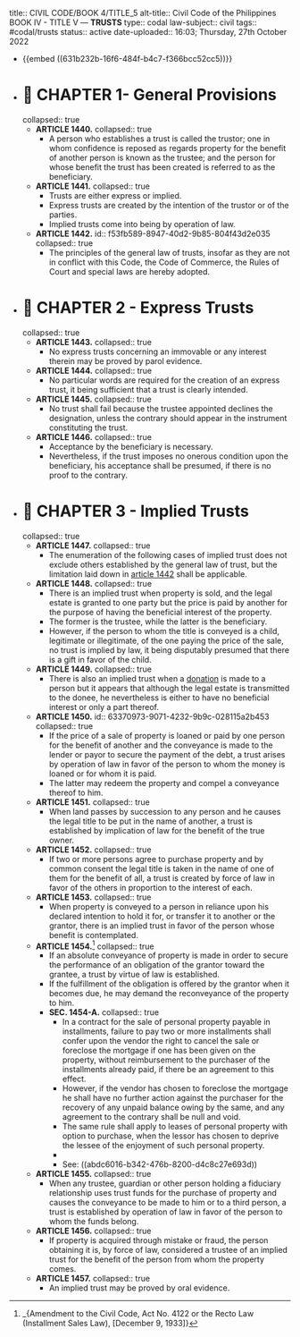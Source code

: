 title:: CIVIL CODE/BOOK 4/TITLE_5
alt-title:: Civil Code of the Philippines BOOK IV - TITLE V —  **TRUSTS**
type:: codal
law-subject:: civil
tags:: #codal/trusts
status:: active
date-uploaded:: 16:03; Thursday, 27th October 2022

- {{embed ((631b232b-16f6-484f-b4c7-f366bcc52cc5))}}
- # 🔴 CHAPTER 1- General Provisions
  collapsed:: true
	- **ARTICLE 1440.**
	  collapsed:: true
		- A person who establishes a trust is called the trustor; one in whom confidence is reposed as regards property for the benefit of another person is known as the trustee; and the person for whose benefit the trust has been created is referred to as the beneficiary.
	- **ARTICLE 1441.**
	  collapsed:: true
		- Trusts are either express or implied.
		- Express trusts are created by the intention of the trustor or of the parties.
		- Implied trusts come into being by operation of law.
	- **ARTICLE 1442.**
	  id:: f53fb589-8947-40d2-9b85-804f43d2e035
	  collapsed:: true
		- The principles of the general law of trusts, insofar as they are not in conflict with this Code, the Code of Commerce, the Rules of Court and special laws are hereby adopted.
- # 🔴 CHAPTER 2 - Express Trusts
  collapsed:: true
	- **ARTICLE 1443.**
	  collapsed:: true
		- No express trusts concerning an immovable or any interest therein may be proved by parol evidence.
	- **ARTICLE 1444.**
	  collapsed:: true
		- No particular words are required for the creation of an express trust, it being sufficient that a trust is clearly intended.
	- **ARTICLE 1445.**
	  collapsed:: true
		- No trust shall fail because the trustee appointed declines the designation, unless the contrary should appear in the instrument constituting the trust.
	- **ARTICLE 1446.**
	  collapsed:: true
		- Acceptance by the beneficiary is necessary.
		- Nevertheless, if the trust imposes no onerous condition upon the beneficiary, his acceptance shall be presumed, if there is no proof to the contrary.
- # 🔴 CHAPTER 3 - Implied Trusts
  collapsed:: true
	- **ARTICLE 1447.**
	  collapsed:: true
		- The enumeration of the following cases of implied trust does not exclude others established by the general law of trust, but the limitation laid down in [article 1442](((f53fb589-8947-40d2-9b85-804f43d2e035))) shall be applicable.
	- **ARTICLE 1448.**
	  collapsed:: true
		- There is an implied trust when property is sold, and the legal estate is granted to one party but the price is paid by another for the purpose of having the beneficial interest of the property.
		- The former is the trustee, while the latter is the beneficiary.
		- However, if the person to whom the title is conveyed is a child, legitimate or illegitimate, of the one paying the price of the sale, no trust is implied by law, it being disputably presumed that there is a gift in favor of the child.
	- **ARTICLE 1449.**
	  collapsed:: true
		- There is also an implied trust when a [donation]([[Donations]]) is made to a person but it appears that although the legal estate is transmitted to the donee, he nevertheless is either to have no beneficial interest or only a part thereof.
	- **ARTICLE 1450.**
	  id:: 63370973-9071-4232-9b9c-028115a2b453
	  collapsed:: true
		- If the price of a sale of property is loaned or paid by one person for the benefit of another and the conveyance is made to the lender or payor to secure the payment of the debt, a trust arises by operation of law in favor of the person to whom the money is loaned or for whom it is paid.
		- The latter may redeem the property and compel a conveyance thereof to him.
	- **ARTICLE 1451.**
	  collapsed:: true
		- When land passes by succession to any person and he causes the legal title to be put in the name of another, a trust is established by implication of law for the benefit of the true owner.
	- **ARTICLE 1452.**
	  collapsed:: true
		- If two or more persons agree to purchase property and by common consent the legal title is taken in the name of one of them for the benefit of all, a trust is created by force of law in favor of the others in proportion to the interest of each.
	- **ARTICLE 1453.**
	  collapsed:: true
		- When property is conveyed to a person in reliance upon his declared intention to hold it for, or transfer it to another or the grantor, there is an implied trust in favor of the person whose benefit is contemplated.
	- **ARTICLE 1454.**[^1]
	  collapsed:: true
		- If an absolute conveyance of property is made in order to secure the performance of an obligation of the grantor toward the grantee, a trust by virtue of law is established.
		- If the fulfillment of the obligation is offered by the grantor when it becomes due, he may demand the reconveyance of the property to him.
		- **SEC. 1454-A.**
		  collapsed:: true
			- In a contract for the sale of personal property payable in installments, failure to pay two or more installments shall confer upon the vendor the right to cancel the sale or foreclose the mortgage if one has been given on the property, without reimbursement to the purchaser of the installments already paid, if there be an agreement to this effect.
			- However, if the vendor has chosen to foreclose the mortgage he shall have no further action against the purchaser for the recovery of any unpaid balance owing by the same, and any agreement to the contrary shall be null and void.
			- The same rule shall apply to leases of personal property with option to purchase, when the lessor has chosen to deprive the lessee of the enjoyment of such personal property.
			- [^1]: _{Amendment to the Civil Code, Act No. 4122 or the Recto Law (Installment Sales Law), [December 9, 1933]}
			- See: ((abdc6016-b342-476b-8200-d4c8c27e693d))
	- **ARTICLE 1455.**
	  collapsed:: true
		- When any trustee, guardian or other person holding a fiduciary relationship uses trust funds for the purchase of property and causes the conveyance to be made to him or to a third person, a trust is established by operation of law in favor of the person to whom the funds belong.
	- **ARTICLE 1456.**
	  collapsed:: true
		- If property is acquired through mistake or fraud, the person obtaining it is, by force of law, considered a trustee of an implied trust for the benefit of the person from whom the property comes.
	- **ARTICLE 1457.**
	  collapsed:: true
		- An implied trust may be proved by oral evidence.